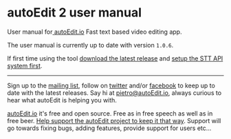# autoEdit 2 user manual

User manual for[ autoEdit.io](http://autoEdit.io) Fast text based video editing app.

The user manual is currently up to date with version `1.0.6`.

If first time using the tool [download the latest release](https://github.com/OpenNewsLabs/autoEdit_2/releases) and [setup the STT API system first](/setup-stt-apis.md).


---
<!--Donation notice -->

Sign up to the [mailing list](http://eepurl.com/cMzwSX), follow on [twitter](http://twitter.com/autoEdit2) and/or [facebook](https://www.facebook.com/autoEdit.io/) to keep up to date with the latest releases. Say hi at <a href="mailto:pietro@autoEdit.io?Subject=Hello" target="_top">pietro@autoEdit.io</a>, always curious to hear what autoEdit is helping you with.

[autoEdit.io](http://www.autoEdit.io) it's free and open source. Free as in free speech as well as in free beer.  [Help support the autoEdit project to keep it that way](https://donorbox.org/c9762eef-0e08-468e-90cb-2d00643697f8?recurring=true). Support will go towards fixing bugs, adding features, provide support for users etc...

